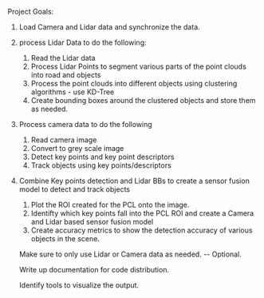 Project Goals:

1. Load Camera and Lidar data and synchronize the data.

2. process Lidar Data to do the following:
    1. Read the Lidar data
    2. Process Lidar Points to segment various parts of the point clouds into road and objects
    3. Process the point clouds into different objects using clustering algorithms -  use KD-Tree 
    4. Create bounding boxes around the clustered objects and store them as needed. 

3. Process camera data to do the following
    1. Read camera image
    2. Convert to grey scale image
    3. Detect key points and key point descriptors
    4. Track objects using key points/descriptors

4. Combine Key points detection and Lidar BBs to create a sensor fusion model to detect and track objects
    1. Plot the ROI created for the PCL onto the image. 
    2. Identifty which key points fall into the PCL ROI and create a Camera and Lidar based sensor fusion model
    3. Create accuracy metrics to show the detection accuracy of various objects in the scene. 

    Make sure to only use Lidar or Camera data as needed. -- Optional. 

    Write up documentation for code distribution.

    Identify tools to visualize the output. 